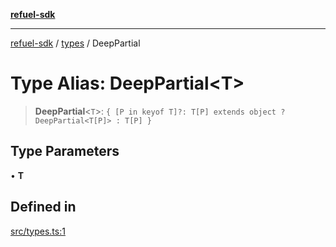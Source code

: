 [**refuel-sdk**](../../README.md)

***

[refuel-sdk](../../modules.md) / [types](../README.md) / DeepPartial

# Type Alias: DeepPartial\<T\>

> **DeepPartial**\<`T`\>: `{ [P in keyof T]?: T[P] extends object ? DeepPartial<T[P]> : T[P] }`

## Type Parameters

• **T**

## Defined in

[src/types.ts:1](https://github.com/refuel-ai/refuel-sdk/blob/4c2ff8dd3473ca3a77a7beb7cac6d4e017c1d0e0/src/types.ts#L1)
